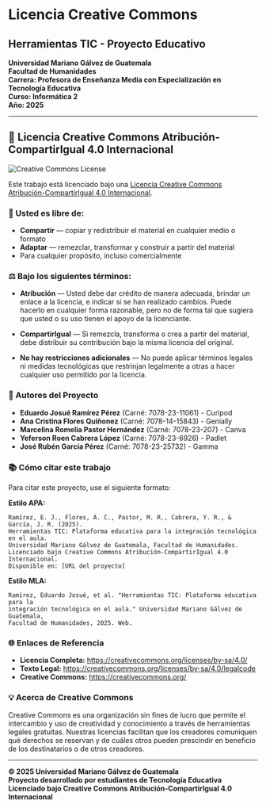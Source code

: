 # Licencia Creative Commons

## Herramientas TIC - Proyecto Educativo
**Universidad Mariano Gálvez de Guatemala**  
**Facultad de Humanidades**  
**Carrera: Profesora de Enseñanza Media con Especialización en Tecnología Educativa**  
**Curso: Informática 2**  
**Año: 2025**

---

## 📄 Licencia Creative Commons Atribución-CompartirIgual 4.0 Internacional

![Creative Commons License](https://i.creativecommons.org/l/by-sa/4.0/88x31.png)

Este trabajo está licenciado bajo una [Licencia Creative Commons Atribución-CompartirIgual 4.0 Internacional](http://creativecommons.org/licenses/by-sa/4.0/).

### 🎯 Usted es libre de:

- **Compartir** — copiar y redistribuir el material en cualquier medio o formato
- **Adaptar** — remezclar, transformar y construir a partir del material
- Para cualquier propósito, incluso comercialmente

### ⚖️ Bajo los siguientes términos:

- **Atribución** — Usted debe dar crédito de manera adecuada, brindar un enlace a la licencia, e indicar si se han realizado cambios. Puede hacerlo en cualquier forma razonable, pero no de forma tal que sugiera que usted o su uso tienen el apoyo de la licenciante.

- **CompartirIgual** — Si remezcla, transforma o crea a partir del material, debe distribuir su contribución bajo la misma licencia del original.

- **No hay restricciones adicionales** — No puede aplicar términos legales ni medidas tecnológicas que restrinjan legalmente a otras a hacer cualquier uso permitido por la licencia.

### 👥 Autores del Proyecto

- **Eduardo Josué Ramírez Pérez** (Carné: 7078-23-11061) - Curipod
- **Ana Cristina Flores Quiñonez** (Carné: 7078-14-15843) - Genially  
- **Marcelina Romelia Pastor Hernández** (Carné: 7078-23-207) - Canva
- **Yeferson Roen Cabrera López** (Carné: 7078-23-6926) - Padlet
- **José Rubén García Pérez** (Carné: 7078-23-25732) - Gamma

### 📚 Cómo citar este trabajo

Para citar este proyecto, use el siguiente formato:

**Estilo APA:**
```
Ramírez, E. J., Flores, A. C., Pastor, M. R., Cabrera, Y. R., & García, J. R. (2025). 
Herramientas TIC: Plataforma educativa para la integración tecnológica en el aula. 
Universidad Mariano Gálvez de Guatemala, Facultad de Humanidades. 
Licenciado bajo Creative Commons Atribución-CompartirIgual 4.0 Internacional. 
Disponible en: [URL del proyecto]
```

**Estilo MLA:**
```
Ramírez, Eduardo Josué, et al. "Herramientas TIC: Plataforma educativa para la 
integración tecnológica en el aula." Universidad Mariano Gálvez de Guatemala, 
Facultad de Humanidades, 2025. Web.
```

### 🌐 Enlaces de Referencia

- **Licencia Completa:** https://creativecommons.org/licenses/by-sa/4.0/
- **Texto Legal:** https://creativecommons.org/licenses/by-sa/4.0/legalcode
- **Creative Commons:** https://creativecommons.org/

### 💡 Acerca de Creative Commons

Creative Commons es una organización sin fines de lucro que permite el intercambio y uso de creatividad y conocimiento a través de herramientas legales gratuitas. Nuestras licencias facilitan que los creadores comuniquen qué derechos se reservan y de cuáles otros pueden prescindir en beneficio de los destinatarios o de otros creadores.

---

**© 2025 Universidad Mariano Gálvez de Guatemala**  
**Proyecto desarrollado por estudiantes de Tecnología Educativa**  
**Licenciado bajo Creative Commons Atribución-CompartirIgual 4.0 Internacional** 